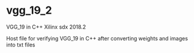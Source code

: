 # vgg_19_2
VGG_19 in C++ Xilinx sdx 2018.2 

Host file for verifying VGG_19 in C++ after converting weights and images into txt files
